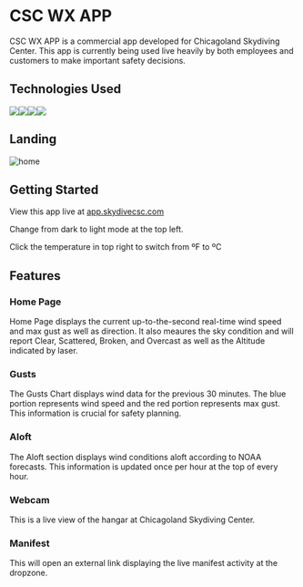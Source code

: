 # CSC WX APP

CSC WX APP is a commercial app developed for Chicagoland Skydiving Center. This app is currently being used live heavily by both employees and customers to make important safety decisions.

## Technologies Used
![](https://img.shields.io/badge/JavaScript-323330?style=for-the-badge&logo=javascript&logoColor=F7DF1E)![](https://img.shields.io/badge/React-20232A?style=for-the-badge&logo=react&logoColor=61DAFB)![](https://img.shields.io/badge/Socket.io-010101?&style=for-the-badge&logo=Socket.io&logoColor=white)![](https://img.shields.io/badge/GraphQl-E10098?style=for-the-badge&logo=graphql&logoColor=white)

## Landing

![home](https://ryanerickson.netlify.app/images/CSCwx.png)

## Getting Started

View this app live at [app.skydivecsc.com](app.skydivecsc.com)

Change from dark to light mode at the top left.

Click the temperature in top right to switch from ºF to ºC

## Features

### Home Page

Home Page displays the current up-to-the-second real-time wind speed and max gust as well as direction. It also meaures the sky condition and will report Clear, Scattered, Broken, and Overcast as well as the Altitude indicated by laser.

### Gusts

The Gusts Chart displays wind data for the previous 30 minutes. The blue portion represents wind speed and the red portion represents max gust. This information is crucial for safety planning.

### Aloft

The Aloft section displays wind conditions aloft according to NOAA forecasts. This information is updated once per hour at the top of every hour.

### Webcam

This is a live view of the hangar at Chicagoland Skydiving Center.

### Manifest

This will open an external link displaying the live manifest activity at the dropzone.
